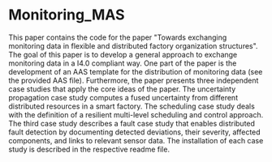 # Monitoring_MAS
This paper contains the code for the paper "Towards exchanging monitoring data in flexible and distributed factory organization structures". The goal of this paper is to develop a general approach to exchange monitoring data in a I4.0 compliant way. One part of the paper is the development of an AAS template for the distribution of monitoring data (see the provided AAS file). Furthermore, the paper presents three independent case studies that apply the core ideas of the paper. The uncertainty propagation case study computes a fused uncertainty from different distributed resources in a smart factory. The scheduling case study deals with the definition of a resilient multi-level scheduling and control approach. The third case study describes a fault case study that enables distributed fault detection by documenting detected deviations, their severity, affected components, and links to relevant sensor data. The installation of each case study is described in the respective readme file.
